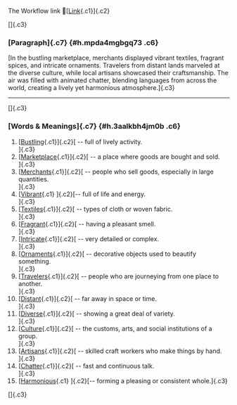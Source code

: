The Workflow link
👏[[Link](https://www.google.com/url?q=http://www.google.com&sa=D&source=editors&ust=1758807852789058&usg=AOvVaw1p4PS0CJprU1R-b8CTAxR2){.c1}]{.c2}

[]{.c3}

### [Paragraph]{.c7} {#h.mpda4mgbgq73 .c6}

[In the bustling marketplace, merchants displayed vibrant textiles,
fragrant spices, and intricate ornaments. Travelers from distant lands
marveled at the diverse culture, while local artisans showcased their
craftsmanship. The air was filled with animated chatter, blending
languages from across the world, creating a lively yet harmonious
atmosphere.]{.c3}

------------------------------------------------------------------------

[]{.c3}

### [Words & Meanings]{.c7} {#h.3aalkbh4jm0b .c6}

1.  [[Bustling](https://www.google.com/url?q=http://www.google.com&sa=D&source=editors&ust=1758807852790747&usg=AOvVaw2UoD3ZtBw3-XGDegd36h88){.c1}]{.c2}[ --
    full of lively activity.\
    ]{.c3}
2.  [[Marketplace](https://www.google.com/url?q=http://www.google.com&sa=D&source=editors&ust=1758807852791059&usg=AOvVaw3g2gg3ZdvuiQs7wPqhWloB){.c1}]{.c2}[ --
    a place where goods are bought and sold.\
    ]{.c3}
3.  [[Merchants](https://www.google.com/url?q=http://www.google.com&sa=D&source=editors&ust=1758807852791281&usg=AOvVaw3kTX2GupEh-j1w8F60lJQN){.c1}]{.c2}[ --
    people who sell goods, especially in large quantities.\
    ]{.c3}
4.  [[Vibrant](https://www.google.com/url?q=http://www.google.com&sa=D&source=editors&ust=1758807852791536&usg=AOvVaw0SsBHch5Dsp3Fpj1kOz_FM){.c1}
    ]{.c2}[-- full of life and energy.\
    ]{.c3}
5.  [[Textiles](https://www.google.com/url?q=http://www.google.com&sa=D&source=editors&ust=1758807852791839&usg=AOvVaw1FEbbcH-o7PkvzPsjpnVTn){.c1}]{.c2}[ --
    types of cloth or woven fabric.\
    ]{.c3}
6.  [[Fragrant](https://www.google.com/url?q=http://www.google.com&sa=D&source=editors&ust=1758807852792204&usg=AOvVaw27Aje5gXWcBOi2MniuChvs){.c1}]{.c2}[ --
    having a pleasant smell.\
    ]{.c3}
7.  [[Intricate](https://www.google.com/url?q=http://www.google.com&sa=D&source=editors&ust=1758807852792449&usg=AOvVaw2nIdIhV6KyogJp9cOrbq0a){.c1}]{.c2}[ --
    very detailed or complex.\
    ]{.c3}
8.  [[Ornaments](https://www.google.com/url?q=http://www.google.com&sa=D&source=editors&ust=1758807852792644&usg=AOvVaw0naaCHmwm4Vne8Q6aJPv-M){.c1}]{.c2}[ --
    decorative objects used to beautify something.\
    ]{.c3}
9.  [[Travelers](https://www.google.com/url?q=http://www.google.com&sa=D&source=editors&ust=1758807852792860&usg=AOvVaw3ANIk7qsR-4iUAQ-UkTxGS){.c1}]{.c2}[ --
    people who are journeying from one place to another.\
    ]{.c3}
10. [[Distant](https://www.google.com/url?q=http://www.google.com&sa=D&source=editors&ust=1758807852793091&usg=AOvVaw1QLk54EB4J6BNGTGKLqdCs){.c1}]{.c2}[ --
    far away in space or time.\
    ]{.c3}
11. [[Diverse](https://www.google.com/url?q=http://www.google.com&sa=D&source=editors&ust=1758807852793265&usg=AOvVaw10K0F6bcvz0iLTAt-fwofr){.c1}]{.c2}[ --
    showing a great deal of variety.\
    ]{.c3}
12. [[Culture](https://www.google.com/url?q=http://www.google.com&sa=D&source=editors&ust=1758807852793475&usg=AOvVaw1rYThjTI-if6XXXcVomJX1){.c1}]{.c2}[ --
    the customs, arts, and social institutions of a group.\
    ]{.c3}
13. [[Artisans](https://www.google.com/url?q=http://www.google.com&sa=D&source=editors&ust=1758807852793735&usg=AOvVaw0HzW9g4lYZfd-VpsDXMhq8){.c1}]{.c2}[ --
    skilled craft workers who make things by hand.\
    ]{.c3}
14. [[Chatter](https://www.google.com/url?q=http://www.google.com&sa=D&source=editors&ust=1758807852794130&usg=AOvVaw1lgtqFmeBhmYIogsD7dmct){.c1}]{.c2}[ --
    fast and continuous talk.\
    ]{.c3}
15. [[Harmonious](https://www.google.com/url?q=http://www.google.com&sa=D&source=editors&ust=1758807852794362&usg=AOvVaw2cT74_lalmP7aB3C7dOA-o){.c1}
    ]{.c2}[-- forming a pleasing or consistent whole.]{.c3}

[]{.c3}
